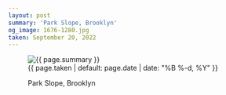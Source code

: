 ```yaml
---
layout: post
summary: 'Park Slope, Brooklyn'
og_image: 1676-1280.jpg
taken: September 20, 2022
---
```


<figure class="post">
 <img alt="{{ page.summary }}" sizes="(min-width: 700px) 50vw, calc(100vw - 2rem)" src="{{ site.assets_url }}/1676-640.jpg" srcset="{{ site.assets_url }}/1676-320.jpg 320w, {{ site.assets_url }}/1676-640.jpg 640w, {{ site.assets_url }}/1676-960.jpg 960w, {{ site.assets_url }}/1676-1280.jpg 1280w"/>
 <figcaption>
  <time>
   {{ page.taken | default: page.date | date: "%B %-d, %Y" }}
  </time>
  <p>
   Park Slope, Brooklyn
  </p>
 </figcaption>
</figure>
